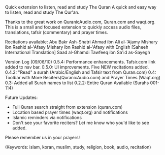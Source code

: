 Quick extension to listen, read and study The Quran
A quick and easy way to listen, read and study The Qur'an.

Thanks to the great work on QuranicAudio.com, Quran.com and waqt.org. This is a small and focused extension to quickly access audio files, translations, tafsir (commentary) and prayer times. 

Recitations available: 
Abu Bakr Ash-Shatri
Ahmad ibn Ali al-'Ajamy
Mishary ibn Rashid al-'Afasy
Mishary ibn Rashid al-'Afasy with English [Saheeh International Translation]
Saad al-Ghamdi
Tawfeeq ibn Sa'id as-Sayegh


Version Log (09/06/10)
0.5.4: Performance enhancements. Tafsir.com link added to nav bar.
0.5.0: UI improvements. Five NEW recitations added.
0.4.2: "Read" a surah (Arabic/English and Tafsir text from Quran.com)
0.4: Toolbar with More Reciters(QuranicAudio.com) and Prayer Times (Waqt.org)
0.3: Added all Surah names to list
0.2.2: Entire Quran Available (Surahs 001-114)

Future Updates:
 - Full Quran search straight from extension (quran.com)
 - Location based prayer times (waqt.org) and notifications
 - Islamic reminders via notifications
 - Don't see your favorite reciters? Let me know who you'd like to see added. 

Please remember us in your prayers!

(Keywords: islam, koran, muslim, study, religion, book, audio, recitation)